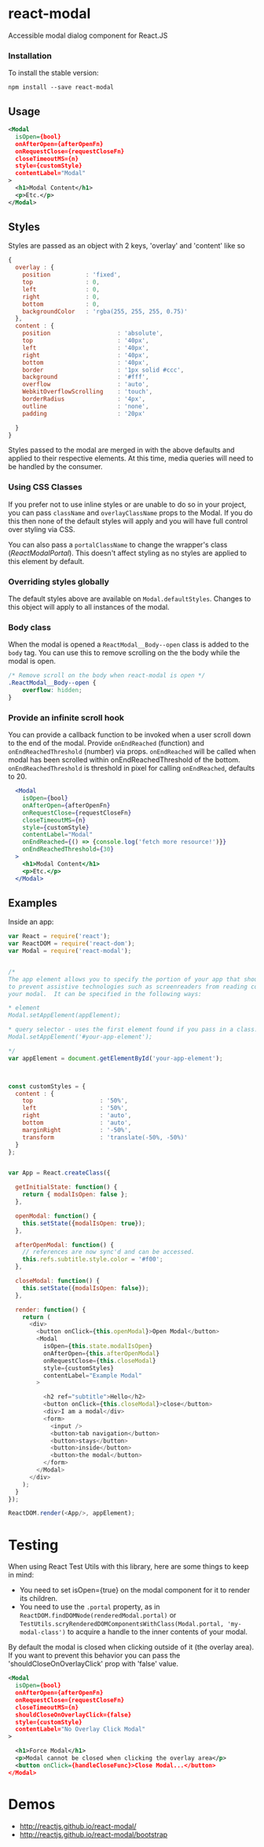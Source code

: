# react-modal

Accessible modal dialog component for React.JS

### Installation

To install the stable version:

```
npm install --save react-modal
```

## Usage

```xml
<Modal
  isOpen={bool}
  onAfterOpen={afterOpenFn}
  onRequestClose={requestCloseFn}
  closeTimeoutMS={n}
  style={customStyle}
  contentLabel="Modal"
>
  <h1>Modal Content</h1>
  <p>Etc.</p>
</Modal>
```

## Styles
Styles are passed as an object with 2 keys, 'overlay' and 'content' like so
```js
{
  overlay : {
    position          : 'fixed',
    top               : 0,
    left              : 0,
    right             : 0,
    bottom            : 0,
    backgroundColor   : 'rgba(255, 255, 255, 0.75)'
  },
  content : {
    position                   : 'absolute',
    top                        : '40px',
    left                       : '40px',
    right                      : '40px',
    bottom                     : '40px',
    border                     : '1px solid #ccc',
    background                 : '#fff',
    overflow                   : 'auto',
    WebkitOverflowScrolling    : 'touch',
    borderRadius               : '4px',
    outline                    : 'none',
    padding                    : '20px'

  }
}
```

Styles passed to the modal are merged in with the above defaults and applied to their respective elements.
At this time, media queries will need to be handled by the consumer.

### Using CSS Classes

If you prefer not to use inline styles or are unable to do so in your project,
you can pass `className` and `overlayClassName` props to the Modal.  If you do
this then none of the default styles will apply and you will have full control
over styling via CSS.

You can also pass a `portalClassName` to change the wrapper's class (*ReactModalPortal*).
This doesn't affect styling as no styles are applied to this element by default.

### Overriding styles globally
The default styles above are available on `Modal.defaultStyles`. Changes to this
object will apply to all instances of the modal.

### Body class
When the modal is opened a `ReactModal__Body--open` class is added to the `body` tag.
You can use this to remove scrolling on the the body while the modal is open.

```CSS
/* Remove scroll on the body when react-modal is open */
.ReactModal__Body--open {
    overflow: hidden;
}
```

### Provide an infinite scroll hook
You can provide a callback function to be invoked when a user scroll down to
the end of the modal. Provide `onEndReached` (function) and `onEndReachedThreshold` (number) via props.
`onEndReached` will be called when modal has been scrolled within onEndReachedThreshold
of the bottom.
`onEndReachedThreshold` is threshold in pixel for calling `onEndReached`, defaults to 20.

```jsx
  <Modal
    isOpen={bool}
    onAfterOpen={afterOpenFn}
    onRequestClose={requestCloseFn}
    closeTimeoutMS={n}
    style={customStyle}
    contentLabel="Modal"
    onEndReached={() => {console.log('fetch more resource!')}}
    onEndReachedThreshold={30}
  >
    <h1>Modal Content</h1>
    <p>Etc.</p>
  </Modal>
```

## Examples
Inside an app:

```js
var React = require('react');
var ReactDOM = require('react-dom');
var Modal = require('react-modal');


/*
The app element allows you to specify the portion of your app that should be hidden (via aria-hidden)
to prevent assistive technologies such as screenreaders from reading content outside of the content of
your modal.  It can be specified in the following ways:

* element
Modal.setAppElement(appElement);

* query selector - uses the first element found if you pass in a class.
Modal.setAppElement('#your-app-element');

*/
var appElement = document.getElementById('your-app-element');



const customStyles = {
  content : {
    top                   : '50%',
    left                  : '50%',
    right                 : 'auto',
    bottom                : 'auto',
    marginRight           : '-50%',
    transform             : 'translate(-50%, -50%)'
  }
};


var App = React.createClass({

  getInitialState: function() {
    return { modalIsOpen: false };
  },

  openModal: function() {
    this.setState({modalIsOpen: true});
  },

  afterOpenModal: function() {
    // references are now sync'd and can be accessed.
    this.refs.subtitle.style.color = '#f00';
  },

  closeModal: function() {
    this.setState({modalIsOpen: false});
  },

  render: function() {
    return (
      <div>
        <button onClick={this.openModal}>Open Modal</button>
        <Modal
          isOpen={this.state.modalIsOpen}
          onAfterOpen={this.afterOpenModal}
          onRequestClose={this.closeModal}
          style={customStyles}
          contentLabel="Example Modal"
        >

          <h2 ref="subtitle">Hello</h2>
          <button onClick={this.closeModal}>close</button>
          <div>I am a modal</div>
          <form>
            <input />
            <button>tab navigation</button>
            <button>stays</button>
            <button>inside</button>
            <button>the modal</button>
          </form>
        </Modal>
      </div>
    );
  }
});

ReactDOM.render(<App/>, appElement);
```
# Testing

When using React Test Utils with this library, here are some things to keep in mind:
- You need to set isOpen={true} on the modal component for it to render its children.
- You need to use the `.portal` property, as in `ReactDOM.findDOMNode(renderedModal.portal)` or `TestUtils.scryRenderedDOMComponentsWithClass(Modal.portal, 'my-modal-class')` to acquire a handle to the inner contents of your modal.

By default the modal is closed when clicking outside of it (the overlay area). If you want to prevent this behavior you can
pass the 'shouldCloseOnOverlayClick' prop with 'false' value.
```xml
<Modal
  isOpen={bool}
  onAfterOpen={afterOpenFn}
  onRequestClose={requestCloseFn}
  closeTimeoutMS={n}
  shouldCloseOnOverlayClick={false}
  style={customStyle}
  contentLabel="No Overlay Click Modal"
>

  <h1>Force Modal</h1>
  <p>Modal cannot be closed when clicking the overlay area</p>
  <button onClick={handleCloseFunc}>Close Modal...</button>
</Modal>
```

# Demos
* http://reactjs.github.io/react-modal/
* http://reactjs.github.io/react-modal/bootstrap
